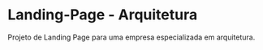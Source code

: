 # Landing-Page - Arquitetura
Projeto de Landing Page para uma empresa especializada em arquitetura.
